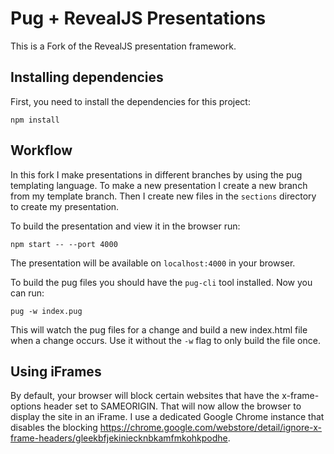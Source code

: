 # Pug + RevealJS Presentations
This is a Fork of the RevealJS presentation framework. 

## Installing dependencies
First, you need to install the dependencies for this project:
```
npm install
```

## Workflow
In this fork I make presentations in different branches by using the pug templating language. To make a new presentation I create a new branch from my template branch. 
Then I create new files in the `sections` directory to create my presentation.

To build the presentation and view it in the browser run:
```
npm start -- --port 4000
```

The presentation will be available on `localhost:4000` in your browser.

To build the pug files you should have the `pug-cli` tool installed. Now you can run:
```
pug -w index.pug
```
This will watch the pug files for a change and build a new index.html file when a change occurs. Use it without the `-w` flag to only build the file once.

## Using iFrames
By default, your browser will block certain websites that have the x-frame-options header set to SAMEORIGIN. That will now allow the browser to display the site in an iFrame. 
I use a dedicated Google Chrome instance that disables the blocking https://chrome.google.com/webstore/detail/ignore-x-frame-headers/gleekbfjekiniecknbkamfmkohkpodhe.

